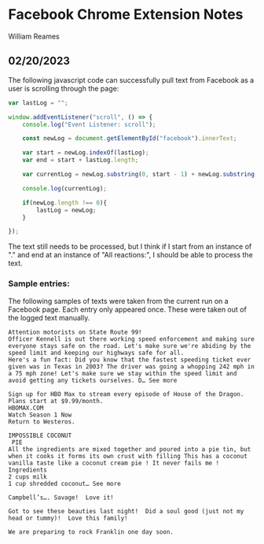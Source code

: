 # Facebook Chrome Extension Notes
William Reames

## 02/20/2023

The following javascript code can successfully pull text from Facebook as a user is scrolling through the page:


```javascript
var lastLog = "";

window.addEventListener("scroll", () => {
    console.log("Event Listener: scroll");

    const newLog = document.getElementById("facebook").innerText;

    var start = newLog.indexOf(lastLog);
    var end = start + lastLog.length;

    var currentLog = newLog.substring(0, start - 1) + newLog.substring(end);

    console.log(currentLog);

    if(newLog.length !== 0){
        lastLog = newLog;
    }

});
```

The text still needs to be processed, but I think if I start from an instance of "." and end at an instance of "All reactions:", I should be able to process the text.

### Sample entries:

The following samples of texts were taken from the current run on a Facebook page. Each entry only appeared once. These were taken out of the logged text manually.

```
Attention motorists on State Route 99!
Officer Kennell is out there working speed enforcement and making sure everyone stays safe on the road. Let's make sure we're abiding by the speed limit and keeping our highways safe for all.
Here's a fun fact: Did you know that the fastest speeding ticket ever given was in Texas in 2003? The driver was going a whopping 242 mph in a 75 mph zone! Let's make sure we stay within the speed limit and avoid getting any tickets ourselves. D… See more

Sign up for HBO Max to stream every episode of House of the Dragon. Plans start at $9.99/month.
HBOMAX.COM
Watch Season 1 Now
Return to Westeros.

IMPOSSIBLE COCONUT 
 PIE
All the ingredients are mixed together and poured into a pie tin, but when it cooks it forms its own crust with filling This has a coconut vanilla taste like a coconut cream pie ! It never fails me ! 
Ingredients
2 cups milk
1 cup shredded coconut… See more

Campbell’s…. Savage!  Love it!

Got to see these beauties last night!  Did a soul good (just not my head or tummy)!  Love this family!

We are preparing to rock Franklin one day soon.
```
